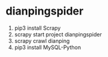 # dianpingspider

1. pip3 install Scrapy
2. scrapy start project dianpingspider
3. scrapy crawl dianping
4. pip3 install MySQL-Python
